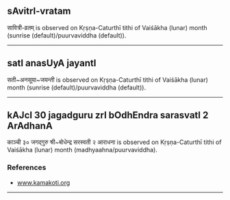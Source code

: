 ## sAvitrI-vratam

सावित्री-व्रतम् is observed on Kṛṣṇa-Caturthī tithi of Vaiśākha (lunar) month (sunrise (default)/puurvaviddha (default)).


---
## satI anasUyA jayantI

सती~अनसूया~जयन्ती is observed on Kṛṣṇa-Caturthī tithi of Vaiśākha (lunar) month (sunrise (default)/puurvaviddha (default)).


---
## kAJcI 30 jagadguru zrI bOdhEndra sarasvatI 2 ArAdhanA

काञ्ची ३० जगद्गुरु श्री~बोधेन्द्र सरस्वती २ आराधना is observed on Kṛṣṇa-Caturthī tithi of Vaiśākha (lunar) month (madhyaahna/puurvaviddha).


### References
* www.kamakoti.org

---
